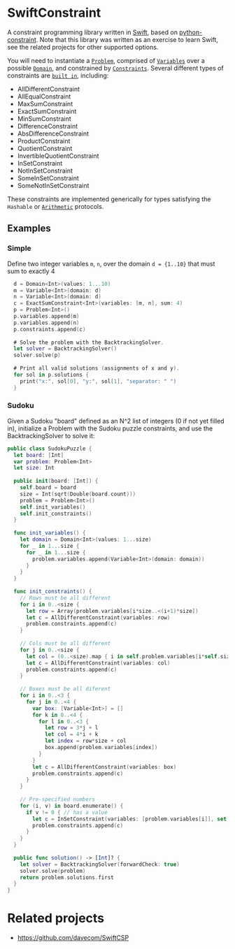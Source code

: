 # SwiftConstraint
A constraint programming library written in [Swift](https://swift.org), based on [python-constraint](https://labix.org/python-constraint). Note that this library was written as an exercise to learn Swift, see the related projects for other supported options.

You will need to instantiate a [`Problem`](https://github.com/timpalpant/SwiftConstraint/blob/master/ConstraintSolver/Problem.swift#L169),
comprised of [`Variables`](https://github.com/timpalpant/SwiftConstraint/blob/master/ConstraintSolver/Problem.swift#L111)
over a possible [`Domain`](https://github.com/timpalpant/SwiftConstraint/blob/master/ConstraintSolver/Problem.swift#L101),
and constrained by [`Constraints`](https://github.com/timpalpant/SwiftConstraint/blob/master/ConstraintSolver/Constraint.swift#L33). Several different
types of constraints are [`built in`](https://github.com/timpalpant/SwiftConstraint/blob/master/ConstraintSolver/Constraint.swift#L66), including:
* AllDifferentConstraint
* AllEqualConstraint
* MaxSumConstraint
* ExactSumConstraint
* MinSumConstraint
* DifferenceConstraint
* AbsDifferenceConstraint
* ProductConstraint
* QuotientConstraint
* InvertibleQuotientConstraint
* InSetConstraint
* NotInSetConstraint
* SomeInSetConstraint
* SomeNotInSetConstraint

These constraints are implemented generically for types satisfying the `Hashable` or [`Arithmetic`](https://github.com/timpalpant/SwiftConstraint/blob/master/ConstraintSolver/NumericTypes.swift#L11) protocols.

## Examples

### Simple

Define two integer variables `m`, `n`, over the domain `d = {1..10}` that must sum to exactly 4

```swift
  d = Domain<Int>(values: 1...10)
  m = Variable<Int>(domain: d)
  n = Variable<Int>(domain: d)
  c = ExactSumConstraint<Int>(variables: [m, n], sum: 4)
  p = Problem<Int>()
  p.variables.append(m)
  p.variables.append(n)
  p.constraints.append(c)
  
  # Solve the problem with the BacktrackingSolver.
  let solver = BacktrackingSolver()
  solver.solve(p)
  
  # Print all valid solutions (assignments of x and y).
  for sol in p.solutions {
    print("x:", sol[0], "y:", sol[1], "separator: " ")
  }
```

### Sudoku

Given a Sudoku "board" defined as an N^2 list of integers (0 if not yet filled in),
initialize a Problem with the Sudoku puzzle constraints, and use the BacktrackingSolver
to solve it:

```swift
public class SudokuPuzzle {
  let board: [Int]
  var problem: Problem<Int>
  let size: Int
  
  public init(board: [Int]) {
    self.board = board
    size = Int(sqrt(Double(board.count)))
    problem = Problem<Int>()
    self.init_variables()
    self.init_constraints()
  }
  
  func init_variables() {
    let domain = Domain<Int>(values: 1...size)
    for _ in 1...size {
      for _ in 1...size {
        problem.variables.append(Variable<Int>(domain: domain))
      }
    }
  }
  
  func init_constraints() {
    // Rows must be all different
    for i in 0..<size {
      let row = Array(problem.variables[i*size..<(i+1)*size])
      let c = AllDifferentConstraint(variables: row)
      problem.constraints.append(c)
    }
    
    // Cols must be all different
    for j in 0..<size {
      let col = (0..<size).map { i in self.problem.variables[i*self.size+j] }
      let c = AllDifferentConstraint(variables: col)
      problem.constraints.append(c)
    }
    
    // Boxes must be all diferent
    for i in 0..<3 {
      for j in 0..<4 {
        var box: [Variable<Int>] = []
        for k in 0..<4 {
          for l in 0..<3 {
            let row = 3*j + l
            let col = 4*i + k
            let index = row*size + col
            box.append(problem.variables[index])
          }
        }
        let c = AllDifferentConstraint(variables: box)
        problem.constraints.append(c)
      }
    }
    
    // Pre-specified numbers
    for (i, v) in board.enumerate() {
      if v != 0 { // has a value
        let c = InSetConstraint(variables: [problem.variables[i]], set: [v])
        problem.constraints.append(c)
      }
    }
  }
  
  public func solution() -> [Int]? {
    let solver = BacktrackingSolver(forwardCheck: true)
    solver.solve(problem)
    return problem.solutions.first
  }
}
```

# Related projects

* https://github.com/davecom/SwiftCSP
